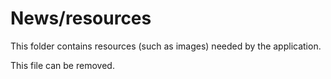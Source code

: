 # News/resources

This folder contains resources (such as images) needed by the application. 

This file can be removed.
